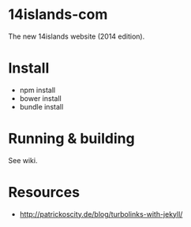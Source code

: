 14islands-com
=============

The new 14islands website (2014 edition).


Install
=======
- npm install
- bower install
- bundle install


Running & building
==================
See wiki.


Resources
=========
- http://patrickoscity.de/blog/turbolinks-with-jekyll/
